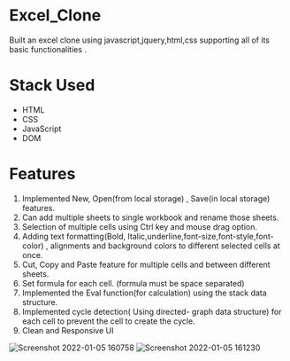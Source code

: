 # Excel_Clone
Built an excel clone using javascript,jquery,html,css supporting all of its basic functionalities .

# Stack Used
- HTML
- CSS
- JavaScript
- DOM

# Features
1. Implemented New, Open(from local storage) , Save(in local storage) features.
2. Can add multiple sheets to single workbook and rename those sheets.
3. Selection of multiple cells using Ctrl key and mouse drag option.
4. Adding text formatting(Bold, Italic,underline,font-size,font-style,font-color) , alignments and background colors to different selected cells at once.
5. Cut, Copy and Paste feature for multiple cells and between different sheets.
6. Set formula for each cell. (formula must be space separated)
7. Implemented the Eval function(for calculation) using the stack data structure.
8. Implemented cycle detection( Using directed- graph data structure) for each cell to prevent the cell to create the cycle.
9. Clean and Responsive UI

![Screenshot 2022-01-05 160758](https://user-images.githubusercontent.com/42620842/148205749-530ecfdb-c1bf-4977-8098-56b974ff8e15.png)
![Screenshot 2022-01-05 161230](https://user-images.githubusercontent.com/42620842/148205761-c257959c-c658-4075-9e0c-9248e191e4f8.png)
